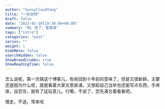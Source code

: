 ```yaml
---
author: "SunnyCloudYang"
title: "一些说明"
draft: false
date: "2023-01-16T19:30:00+08:00"
summary: "哟，来了，里面请"
tags: ["intro"]
categories: "post"
series: ""
weight: 1
hideMeta: false
searchHidden: false
ShowBreadCrumbs: true
ShowReadingTime: false
---
```


怎么说呢，第一次搞这个博客儿，有些回到十年前的意味了，但是又很新鲜。主要还是因为什么呢，就是看着大家文思泉涌，又想起自己当年也还能写点东西，手痒痒，没忍住，就有了这玩意儿。行嘞，不说了，您先凑合着看看吧。

慢走，不送，常来哈
